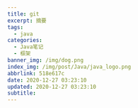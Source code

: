 ```yaml
---
title: git
excerpt: 摘要
tags:
  - java
categories:
  - Java笔记
  - 框架
banner_img: /img/dog.png
index_img: /img/post/Java/java_logo.png
abbrlink: 518e617c
date: 2020-12-27 03:23:10
updated: 2020-12-27 03:23:10
subtitle:
---
```

